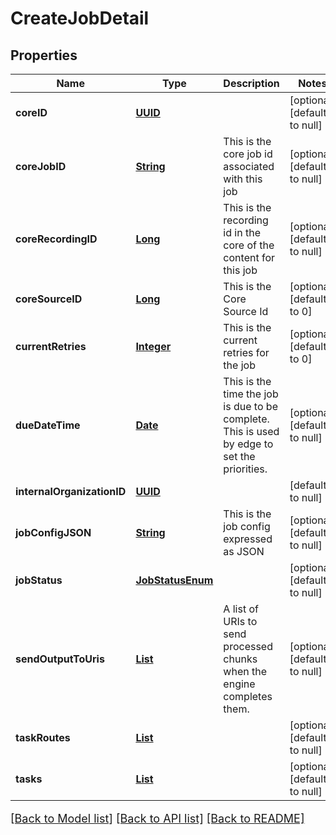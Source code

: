 # CreateJobDetail
## Properties

Name | Type | Description | Notes
------------ | ------------- | ------------- | -------------
**coreID** | [**UUID**](UUID.md) |  | [optional] [default to null]
**coreJobID** | [**String**](string.md) | This is the core job id associated with this job | [optional] [default to null]
**coreRecordingID** | [**Long**](long.md) | This is the recording id in the core of the content for this job | [optional] [default to null]
**coreSourceID** | [**Long**](long.md) | This is the Core Source Id | [optional] [default to 0]
**currentRetries** | [**Integer**](integer.md) | This is the current retries for the job | [optional] [default to 0]
**dueDateTime** | [**Date**](DateTime.md) | This is the time the job is due to be complete.  This is used by edge to set the priorities. | [optional] [default to null]
**internalOrganizationID** | [**UUID**](UUID.md) |  | [default to null]
**jobConfigJSON** | [**String**](string.md) | This is the job config expressed as JSON | [optional] [default to null]
**jobStatus** | [**JobStatusEnum**](JobStatusEnum.md) |  | [optional] [default to null]
**sendOutputToUris** | [**List**](string.md) | A list of URIs to send processed chunks when the engine completes them. | [optional] [default to null]
**taskRoutes** | [**List**](TaskRouteDetail.md) |  | [optional] [default to null]
**tasks** | [**List**](CreateTaskDetail.md) |  | [optional] [default to null]

[[Back to Model list]](../README.md#documentation-for-models) [[Back to API list]](../README.md#documentation-for-api-endpoints) [[Back to README]](../README.md)

<style>
     p, ul, ol, li { font-size: 18px !important;}
</style>


